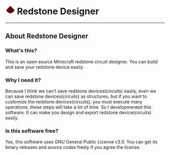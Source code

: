 # <img src="redstone.png" height="32px" width="32px" style="padding-right:5px"/>Redstone Designer
---
## About Redstone Designer
### What's this?
This is an open source Minecraft redstone circuit designer. You can build and save your redstone device easily.
### Why I need it?
Because I think we can't save redstone devices(circuits) easily, even we can save redstone devices(circuits) as structures, but if you want to customize the redstone devices(circuits), you must execute many operations, these steps will take a lot of time. So I developmented this software. It can make you design and export redstone device(circuits) easily.
### Is this software free?
Yes, this software uses GNU General Public License v3.0. You can get its binary releases and source codes freely if you agree the license.
